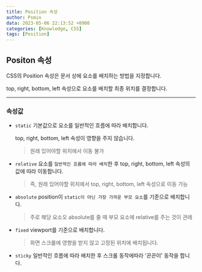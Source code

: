 ```yaml
---
title: Position 속성
author: Psmin
data: 2023-05-06 22:13:52 +0900
categories: [Knowledge, CSS]
tags: [Position]
---
```


## Positon 속성

CSS의 Position 속성은 문서 상에 요소를 배치하는 방법을 지정합니다.

top, right, bottom, left 속성으로 요소를 배치할 최종 위치를 결정합니다.

---

### 속성값

- `static`
  기본값으로 요소를 일반적인 흐름에 따라 배치합니다.

  top, right, bottom, left 속성이 영향을 주지 않습니다.

  > 원래 있어야할 위치에서 이동 불가

- `relative`
  요소를 `일반적인 흐름에 따라 배치`한 후 top, right, bottom, left 속성의 값에 따라 이동합니다.

  > 즉, 원래 있어야할 위치에서 top, right, bottom, left 속성으로 이동 가능

- `absolute`
  position이 `static이 아닌 가장 가까운 부모 요소`를 기준으로 배치합니다.

  > 주로 해당 요소오 absolute를 줄 때 부모 요소에 relative를 주는 것이 관례

- `fixed`
  viewport를 기준으로 배치합니다.

  > 화면 스크롤에 영향을 받지 않고 고정된 위치에 배치됩니다.

- `sticky`
  일반적인 흐름에 따라 배치한 후 스크롤 동작에따라 '끈끈이' 동작을 합니다.

